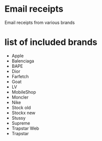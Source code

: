 # Email receipts
Email receipts from various brands

# list of included brands
- Apple
- Balenciaga
- BAPE
- Dior
- Farfetch
- Goat
- LV
- MobileShop
- Moncler
- Nike
- Stock old
- Stockx new
- Stussy
- Supreme
- Trapstar Web
- Trapstar
